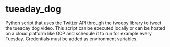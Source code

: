 # tueaday_dog
Python script that uses the Twitter API through the tweepy library to tweet the tueaday dog video. This script can be executed locally or can be hosted on a cloud platform like GCP and schedule it to run for example every Tuesday. Credentials must be added as environment variables.
